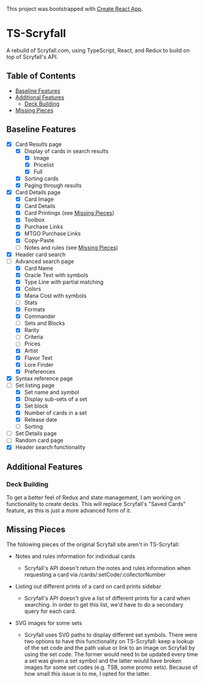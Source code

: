 This project was bootstrapped with [Create React App](https://github.com/facebookincubator/create-react-app).

# TS-Scryfall
A rebuild of Scryfall.com, using TypeScript, React, and Redux to build on top of Scryfall's API.

## Table of Contents

- [Baseline Features](#baseline-features)
- [Additional Features](#additional-features)
  - [Deck Building](#deck-building)
- [Missing Pieces](#missing-pieces)

## Baseline Features
- [X] Card Results page
  - [X] Display of cards in search results
    - [X] Image
    - [X] Pricelist
    - [X] Full
  - [X] Sorting cards
  - [X] Paging through results
- [X] Card Details page
  - [X] Card Image
  - [X] Card Details
  - [X] Card Printings (see [Missing Pieces](#missing-pieces))
  - [X] Toolbox
  - [X] Purchase Links
  - [X] MTGO Purchase Links
  - [X] Copy-Paste
  - [ ] Notes and rules (see [Missing Pieces](#missing-pieces))
- [X] Header card search
- [ ] Advanced search page
  - [X] Card Name
  - [X] Oracle Text with symbols
  - [X] Type Line with partial matching
  - [X] Colors
  - [X] Mana Cost with symbols
  - [ ] Stats
  - [X] Formats
  - [X] Commander
  - [ ] Sets and Blocks
  - [X] Rarity
  - [ ] Criteria
  - [ ] Prices
  - [X] Artist
  - [X] Flavor Text
  - [X] Lore Finder
  - [X] Preferences
- [X] Syntax reference page
- [ ] Set listing page
  - [X] Set name and symbol
  - [X] Display sub-sets of a set
  - [X] Set block
  - [X] Number of cards in a set
  - [X] Release date
  - [ ] Sorting
- [ ] Set Details page
- [ ] Random card page
- [X] Header search functionality

## Additional Features

### Deck Building
To get a better feel of Redux and state management, I am working on functionality to create decks. This will replace Scryfall's "Saved Cards" feature, as this is just a more advanced form of it.

## Missing Pieces

The following pieces of the original Scryfall site aren't in TS-Scryfall:

- Notes and rules information for individual cards

  - Scryfall's API doesn't return the notes and rules information when requesting a card via /cards/:setCode/:collectorNumber

- Listing out different prints of a card on card prints sidebar
  
  - Scryfall's API doesn't give a list of different prints for a card when searching. In order to get this list, we'd have to do a secondary query for each card.

- SVG images for some sets

  - Scryfall uses SVG paths to display different set symbols. There were two options to have this functionality on TS-Scryfall: keep a lookup of the set code and the path value or link to an image on Scryfall by using the set code. The former would need to be updated every time a set was given a set symbol and the latter would have broken images for some set codes (e.g. TSB, some promo sets). Because of how small this issue is to me, I opted for the latter.



